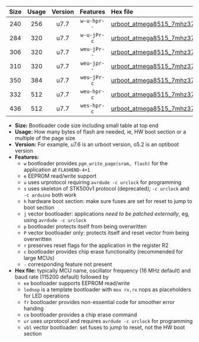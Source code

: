 |Size|Usage|Version|Features|Hex file|
|:-:|:-:|:-:|:-:|:--|
|240|256|u7.7|`w-u-hpr--`|[urboot_atmega8515_7mhz3728_57600bps_lednop_fr_ur.hex](https://raw.githubusercontent.com/stefanrueger/urboot.hex/main/mcus/atmega8515/fcpu_7mhz3728/57600_bps/urboot_atmega8515_7mhz3728_57600bps_lednop_fr_ur.hex)|
|284|320|u7.7|`w-u-jPr-c`|[urboot_atmega8515_7mhz3728_57600bps_lednop_fr_ce_ur_vbl.hex](https://raw.githubusercontent.com/stefanrueger/urboot.hex/main/mcus/atmega8515/fcpu_7mhz3728/57600_bps/urboot_atmega8515_7mhz3728_57600bps_lednop_fr_ce_ur_vbl.hex)|
|306|320|u7.7|`weu-jPr--`|[urboot_atmega8515_7mhz3728_57600bps_ee_lednop_ur_vbl.hex](https://raw.githubusercontent.com/stefanrueger/urboot.hex/main/mcus/atmega8515/fcpu_7mhz3728/57600_bps/urboot_atmega8515_7mhz3728_57600bps_ee_lednop_ur_vbl.hex)|
|310|320|u7.7|`weu-jpr--`|[urboot_atmega8515_7mhz3728_57600bps_ee_lednop_fr_ur_vbl.hex](https://raw.githubusercontent.com/stefanrueger/urboot.hex/main/mcus/atmega8515/fcpu_7mhz3728/57600_bps/urboot_atmega8515_7mhz3728_57600bps_ee_lednop_fr_ur_vbl.hex)|
|350|384|u7.7|`weu-jPr-c`|[urboot_atmega8515_7mhz3728_57600bps_ee_lednop_fr_ce_ur_vbl.hex](https://raw.githubusercontent.com/stefanrueger/urboot.hex/main/mcus/atmega8515/fcpu_7mhz3728/57600_bps/urboot_atmega8515_7mhz3728_57600bps_ee_lednop_fr_ce_ur_vbl.hex)|
|332|512|u7.7|`weu-hpr-c`|[urboot_atmega8515_7mhz3728_57600bps_ee_lednop_fr_ce_ur.hex](https://raw.githubusercontent.com/stefanrueger/urboot.hex/main/mcus/atmega8515/fcpu_7mhz3728/57600_bps/urboot_atmega8515_7mhz3728_57600bps_ee_lednop_fr_ce_ur.hex)|
|436|512|u7.7|`wes-hpr-c`|[urboot_atmega8515_7mhz3728_57600bps_ee_lednop_fr_ce.hex](https://raw.githubusercontent.com/stefanrueger/urboot.hex/main/mcus/atmega8515/fcpu_7mhz3728/57600_bps/urboot_atmega8515_7mhz3728_57600bps_ee_lednop_fr_ce.hex)|

- **Size:** Bootloader code size including small table at top end
- **Usage:** How many bytes of flash are needed, ie, HW boot section or a multiple of the page size
- **Version:** For example, u7.6 is an urboot version, o5.2 is an optiboot version
- **Features:**
  + `w` bootloader provides `pgm_write_page(sram, flash)` for the application at `FLASHEND-4+1`
  + `e` EEPROM read/write support
  + `u` uses urprotocol requiring `avrdude -c urclock` for programming
  + `s` uses skeleton of STK500v1 protocol (deprecated); `-c urclock` and `-c arduino` both work
  + `h` hardware boot section: make sure fuses are set for reset to jump to boot section
  + `j` vector bootloader: applications *need to be patched externally*, eg, using `avrdude -c urclock`
  + `p` bootloader protects itself from being overwritten
  + `P` vector bootloader only: protects itself and reset vector from being overwritten
  + `r` preserves reset flags for the application in the register R2
  + `c` bootloader provides chip erase functionality (recommended for large MCUs)
  + `-` corresponding feature not present
- **Hex file:** typically MCU name, oscillator frequency (16 MHz default) and baud rate (115200 default) followed by
  + `ee` bootloader supports EEPROM read/write
  + `lednop` is a template bootloader with `mov rx,rx` nops as placeholders for LED operations
  + `fr` bootloader provides non-essential code for smoother error handing
  + `ce` bootloader provides a chip erase command
  + `ur` uses urprotocol and requires `avrdude -c urclock` for programming
  + `vbl` vector bootloader: set fuses to jump to reset, not the HW boot section
